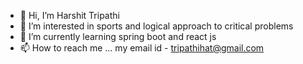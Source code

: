 - 👋 Hi, I’m Harshit Tripathi
- 👀 I’m interested in sports and logical approach to critical problems
- 🌱 I’m currently learning spring boot and react js
- 📫 How to reach me ... my email id - tripathihat@gmail.com

<!---
tripathihat/tripathihat is a ✨ special ✨ repository because its `README.md` (this file) appears on your GitHub profile.
You can click the Preview link to take a look at your changes.
--->
